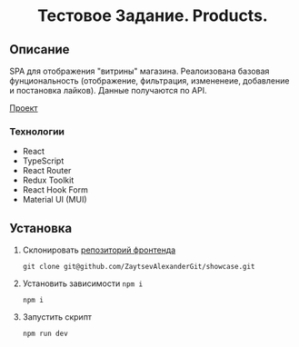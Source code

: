 <h1 align="center">Тестовое Задание. Products.</h1>

## Описание
SPA для отображения "витрины" магазина. Реалоизована базовая фунциональность (отображение, фильтрация, измененеие, добавление и постановка лайков). Данные получаются по API.

[Проект](https://zaytsevalexandergit.github.io/showcase/)


### Технологии

- React
- TypeScript
- React Router
- Redux Toolkit
- React Hook Form
- Material UI (MUI)

## Установка

1. Склонировать [репозиторий фронтенда](https://github.com/ZaytsevAlexanderGit/showcase.git)
   ```shell
   git clone git@github.com/ZaytsevAlexanderGit/showcase.git
   ```
2. Установить зависимости `npm i`

   ```shell
   npm i
   ```

3. Запустить скрипт

   ```shell
   npm run dev
   ```
